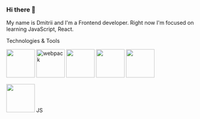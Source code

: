 ### Hi there 👋

My name is Dmitrii and I'm a Frontend developer. Right now I'm focused on learning JavaScript, React. 

Technologies & Tools
<p>
  <img style="width: 75px" src="https://cdn4.iconfinder.com/data/icons/logos-and-brands/512/187_Js_logo_logos-1024.png" /> <img width="75px" src="https://img.icons8.com/color/96/webpack.png" alt="webpack"/> <img style="width: 75px" src="https://cdn4.iconfinder.com/data/icons/logos-3/600/React.js_logo-1024.png" /> <img style="width: 75px" src="https://img.icons8.com/?size=512&id=jD-fJzVguBmw&format=png" /> <img style="width: 75px" src="https://user-images.githubusercontent.com/8939680/57233882-20344080-6fe5-11e9-9086-d20a955bed59.png" /> </p>
</p>

<tr>
    <th><img style="width: 75px" src="https://cdn4.iconfinder.com/data/icons/logos-and-brands/512/187_Js_logo_logos-1024.png" /></th>
    <th>JS</th>    
  </tr>


<!--
**DmitriiSublime/DmitriiSublime** is a ✨ _special_ ✨ repository because its `README.md` (this file) appears on your GitHub profile.

Here are some ideas to get you started:

- 🔭 I’m currently working on ...
- 🌱 I’m currently learning ...
- 👯 I’m looking to collaborate on ...
- 🤔 I’m looking for help with ...
- 💬 Ask me about ...
- 📫 How to reach me: ...
- 😄 Pronouns: ...
- ⚡ Fun fact: ...
-->

